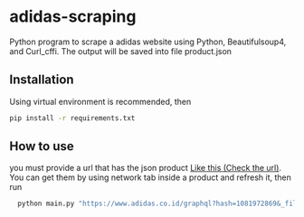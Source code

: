 # adidas-scraping
Python program to scrape a adidas website using Python, Beautifulsoup4, and Curl_cffi. The output will be saved into file product.json
## Installation

Using virtual environment is recommended, then

```bash
pip install -r requirements.txt
```

## How to use
you must provide a url that has the json product 
[Like this (Check the url)](https://www.adidas.co.id/graphql?hash=1081972869&_filter_0={sku:{eq:JQ8757},customer_group_id:{eq:0}}). You can get them by using network tab inside a product and refresh it, then run
```bash
  python main.py "https://www.adidas.co.id/graphql?hash=1081972869&_filter_0={sku:{eq:JQ8757},customer_group_id:{eq:0}}"
```
